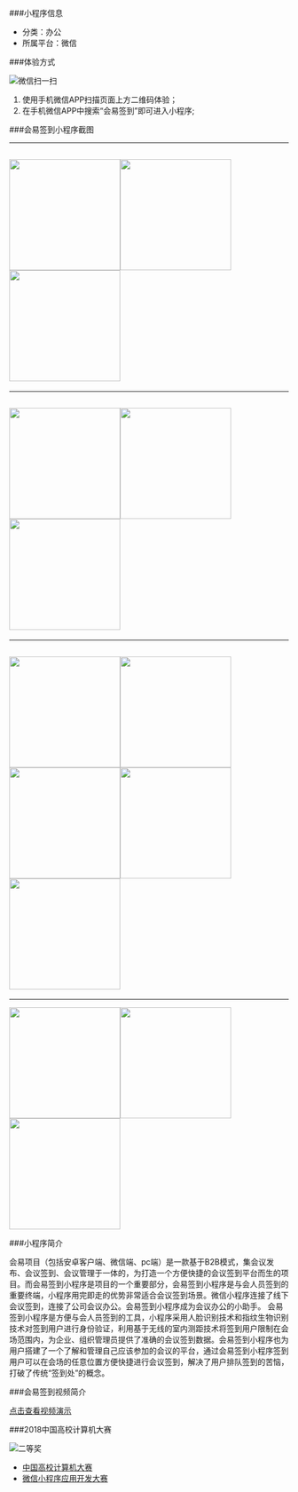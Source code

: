 
###小程序信息

- 分类：办公
- 所属平台：微信

###体验方式

![微信扫一扫](imgs/code.png)

1. 使用手机微信APP扫描页面上方二维码体验；
2. 在手机微信APP中搜索“会易签到”即可进入小程序;

###会易签到小程序截图

---
<img src="imgs/01.png" width="200"/><img src="imgs/02.png" width="200"/><img src="imgs/03.png" width="200"/>
---

---
<img src="imgs/04.png" width="200"/><img src="imgs/05.png" width="200"/><img src="imgs/06.png" width="200"/>
---

---
<img src="imgs/07.png" width="200"/><img src="imgs/08.png" width="200"/><img src="imgs/09.png" width="200"/><img src="imgs/10.png" width="200"/><img src="imgs/11.png" width="200"/>
---

---
<img src="imgs/scan.png" width="200"/><img src="imgs/fig.png" width="200"/><img src="imgs/face.png" width="200"/>

###小程序简介

会易项目（包括安卓客户端、微信端、pc端）是一款基于B2B模式，集会议发布、会议签到、会议管理于一体的，为打造一个方便快捷的会议签到平台而生的项目。而会易签到小程序是项目的一个重要部分，会易签到小程序是与会人员签到的重要终端，小程序用完即走的优势非常适合会议签到场景。微信小程序连接了线下会议签到，连接了公司会议办公。会易签到小程序成为会议办公的小助手。
会易签到小程序是方便与会人员签到的工具，小程序采用人脸识别技术和指纹生物识别技术对签到用户进行身份验证，利用基于无线的室内测距技术将签到用户限制在会场范围内，为企业、组织管理员提供了准确的会议签到数据。会易签到小程序也为用户搭建了一个了解和管理自己应该参加的会议的平台，通过会易签到小程序签到用户可以在会场的任意位置方便快捷进行会议签到，解决了用户排队签到的苦恼，打破了传统“签到处”的概念。


###会易签到视频简介

[点击查看视频演示](https://v.qq.com/txp/iframe/player.html?vid=g068032qqav)


###2018中国高校计算机大赛

![二等奖](zs.jpg)
<br/>
- [中国高校计算机大赛](http://www.c4best.cn/gxwxxcxkfs)
- [微信小程序应用开发大赛](https://developers.weixin.qq.com/community/competition)
